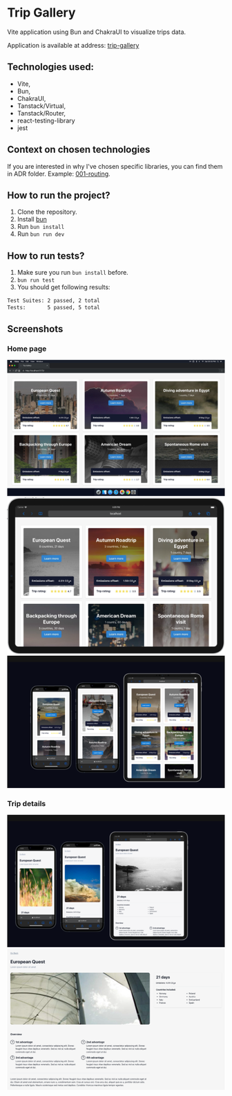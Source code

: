 # Trip Gallery

Vite application using Bun and ChakraUI to visualize trips data.

Application is available at address: [trip-gallery](https://trip-gallery.vercel.app/)

## Technologies used:
- Vite,
- Bun,
- ChakraUI,
- Tanstack/Virtual,
- Tanstack/Router,
- react-testing-library
- jest

## Context on chosen technologies
If you are interested in why I've chosen specific libraries, you can find them in ADR folder. Example: [001-routing](./ADR/001-routing.md).

## How to run the project?
1. Clone the repository.
2. Install [bun](https://bun.sh/)
3. Run `bun install`
4. Run `bun run dev`

## How to run tests?
1. Make sure you run `bun install` before.
2. `bun run test`
3. You should get following results:
```
Test Suites: 2 passed, 2 total
Tests:       5 passed, 5 total
```

## Screenshots

### Home page
![](screenshots/main_macbook.png)
![](screenshots/main_iPad.png)
![](screenshots/main_apple.png)

### Trip details
![](screenshots/details_apple.png)
![](screenshots/details_macbook.png)